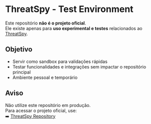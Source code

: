 # ThreatSpy - Test Environment

Este repositório **não é o projeto oficial**.  
Ele existe apenas para **uso experimental e testes** relacionados ao [ThreatSpy](https://github.com/DevGreick/ThreatSpy).

## Objetivo
- Servir como sandbox para validações rápidas
- Testar funcionalidades e integrações sem impactar o repositório principal
- Ambiente pessoal e temporário

## Aviso
Não utilize este repositório em produção.  
Para acessar o projeto oficial, use:  
➡️ [ThreatSpy Repository](https://github.com/DevGreick/ThreatSpy)
